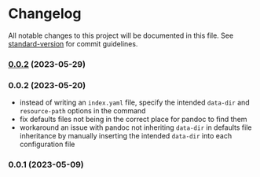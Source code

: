 # Changelog

All notable changes to this project will be documented in this file. See [standard-version](https://github.com/conventional-changelog/standard-version) for commit guidelines.

### [0.0.2](https://github.com/7596ff/obsidian-pandoc-advanced/compare/0.0.1...0.0.2) (2023-05-29)

### 0.0.2 (2023-05-20)

- instead of writing an `index.yaml` file, specify the intended
  `data-dir` and `resource-path` options in the command
- fix defaults files not being in the correct place for pandoc to find
  them
- workaround an issue with pandoc not inheriting `data-dir` in defaults
  file inheritance by manually inserting the intended `data-dir` into
  each configuration file

### 0.0.1 (2023-05-09)
